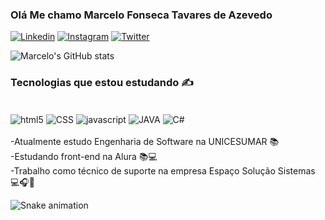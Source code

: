 ### Olá Me chamo Marcelo Fonseca Tavares de Azevedo 
[![Linkedin](https://img.shields.io/badge/LinkedIn-0077B5?style=for-the-badge&logo=linkedin&logoColor=white)](https://www.linkedin.com/in/marcelo-fonseca-tavares-de-azevedo-79a787206/)
[![Instagram](https://img.shields.io/badge/Instagram-E4405F?style=for-the-badge&logo=instagram&logoColor=white)](https://www.instagram.com/marcelof.azevedo/)
[![Twitter](https://img.shields.io/badge/Twitter-1DA1F2?style=for-the-badge&logo=twitter&logoColor=white)](https://twitter.com/ApenasHan)

![Marcelo's GitHub stats](https://github-readme-stats.vercel.app/api?username=Marzevedo&show_icons=true&theme=dracula)

### Tecnologias que estou estudando ✍️

<div style="display: inline_block"><br/>
  <img align="center" alt="html5" src="https://img.shields.io/badge/HTML5-E34F26?style=for-the-badge&logo=html5&logoColor=white"/>
  <img align="center" alt="CSS" src="https://img.shields.io/badge/CSS3-1572B6?style=for-the-badge&logo=css3&logoColor=white"/>
  <img align="center" alt="javascript" src="https://img.shields.io/badge/JavaScript-F7DF1E?style=for-the-badge&logo=javascript&logoColor=black"/>
  <img align="center" alt="JAVA" src="https://img.shields.io/badge/Java-ED8B00?style=for-the-badge&logo=openjdk&logoColor=white"/>
  <img align="center" alt="C#" src="https://img.shields.io/badge/C%23-239120?style=for-the-badge&logo=c-sharp&logoColor=white"/>
  </div>
  <br>
  -Atualmente estudo Engenharia de Software na UNICESUMAR 📚 <br/>
  -Estudando front-end na Alura 📚💻 <br/>
  -Trabalho como técnico de suporte na empresa Espaço Solução Sistemas 💻🎧🏡 <br/>
  
![Snake animation](https://github.com/LuigiGF/LuigiGF/blob/output/github-contribution-grid-snake.svg)
